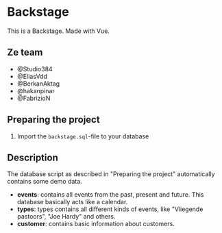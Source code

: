 # Backstage

This is a Backstage. Made with Vue.

## Ze team

- @Studio384
- @EliasVdd
- @BerkanAktag
- @hakanpinar
- @FabrizioN

## Preparing the project

1. Import the ```backstage.sql```-file to your database

## Description

The database script as described in "Preparing the project" automatically contains some demo data.

- **events**: contains all events from the past, present and future. This database basically acts like a calendar.
- **types**: types contains all different kinds of events, like "Vliegende pastoors", "Joe Hardy" and others.
- **customer**: contains basic information about customers.